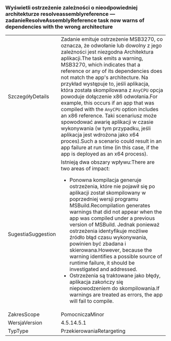 ### <a name="resolveassemblyreference-task-now-warns-of-dependencies-with-the-wrong-architecture"></a><span data-ttu-id="b7e00-101">Wyświetli ostrzeżenie zależności o nieodpowiedniej architekturze resolveassemblyreference — zadanie</span><span class="sxs-lookup"><span data-stu-id="b7e00-101">ResolveAssemblyReference task now warns of dependencies with the wrong architecture</span></span>

|   |   |
|---|---|
|<span data-ttu-id="b7e00-102">Szczegóły</span><span class="sxs-lookup"><span data-stu-id="b7e00-102">Details</span></span>|<span data-ttu-id="b7e00-103">Zadanie emituje ostrzeżenie MSB3270, co oznacza, że odwołanie lub dowolny z jego zależności jest niezgodna Architektura aplikacji.</span><span class="sxs-lookup"><span data-stu-id="b7e00-103">The task emits a warning, MSB3270, which indicates that a reference or any of its dependencies does not match the app's architecture.</span></span> <span data-ttu-id="b7e00-104">Na przykład występuje to, jeśli aplikacja, która została skompilowana z <code>AnyCPU</code> opcja powoduje dołączenie x86 odwołania.</span><span class="sxs-lookup"><span data-stu-id="b7e00-104">For example, this occurs if an app that was compiled with the <code>AnyCPU</code> option includes an x86 reference.</span></span> <span data-ttu-id="b7e00-105">Taki scenariusz może spowodować awarię aplikacji w czasie wykonywania (w tym przypadku, jeśli aplikacja jest wdrożona jako x64 proces).</span><span class="sxs-lookup"><span data-stu-id="b7e00-105">Such a scenario could result in an app failure at run time (in this case, if the app is deployed as an x64 process).</span></span>|
|<span data-ttu-id="b7e00-106">Sugestia</span><span class="sxs-lookup"><span data-stu-id="b7e00-106">Suggestion</span></span>|<span data-ttu-id="b7e00-107">Istnieją dwa obszary wpływu:</span><span class="sxs-lookup"><span data-stu-id="b7e00-107">There are two areas of impact:</span></span><ul><li><span data-ttu-id="b7e00-108">Ponowna kompilacja generuje ostrzeżenia, które nie pojawił się po aplikacji został skompilowany w poprzedniej wersji programu MSBuild.</span><span class="sxs-lookup"><span data-stu-id="b7e00-108">Recompilation generates warnings that did not appear when the app was compiled under a previous version of MSBuild.</span></span> <span data-ttu-id="b7e00-109">Jednak ponieważ ostrzeżenia identyfikuje możliwe źródło błąd czasu wykonywania, powinien być zbadana i skierowana.</span><span class="sxs-lookup"><span data-stu-id="b7e00-109">However, because the warning identifies a possible source of runtime failure, it should be investigated and addressed.</span></span></li><li><span data-ttu-id="b7e00-110">Ostrzeżenia są traktowane jako błędy, aplikacja zakończy się niepowodzeniem do skompilowania.</span><span class="sxs-lookup"><span data-stu-id="b7e00-110">If warnings are treated as errors, the app will fail to compile.</span></span></li></ul>|
|<span data-ttu-id="b7e00-111">Zakres</span><span class="sxs-lookup"><span data-stu-id="b7e00-111">Scope</span></span>|<span data-ttu-id="b7e00-112">Pomocnicza</span><span class="sxs-lookup"><span data-stu-id="b7e00-112">Minor</span></span>|
|<span data-ttu-id="b7e00-113">Wersja</span><span class="sxs-lookup"><span data-stu-id="b7e00-113">Version</span></span>|<span data-ttu-id="b7e00-114">4.5.1</span><span class="sxs-lookup"><span data-stu-id="b7e00-114">4.5.1</span></span>|
|<span data-ttu-id="b7e00-115">Typ</span><span class="sxs-lookup"><span data-stu-id="b7e00-115">Type</span></span>|<span data-ttu-id="b7e00-116">Przekierowania</span><span class="sxs-lookup"><span data-stu-id="b7e00-116">Retargeting</span></span>|


